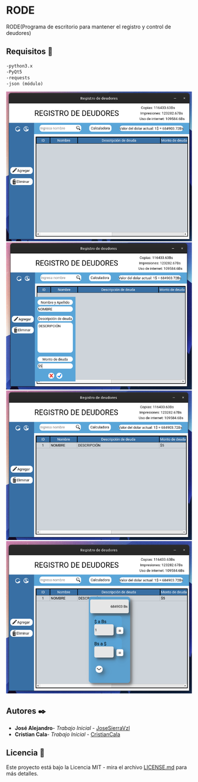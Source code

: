 # RODE
RODE(Programa de escritorio para mantener el registro y control de deudores)

## Requisitos 🚀
```
-python3.x
-PyQt5
-requests
-json (módulo)
```
![imagen1](https://github.com/JoseSierraVzl/RODE/blob/main/Screenshots/RODE1.png)
![imagen2](https://github.com/JoseSierraVzl/RODE/blob/main/Screenshots/RODE2.png)
![imagen3](https://github.com/JoseSierraVzl/RODE/blob/main/Screenshots/RODE3.png)
![imagen4](https://github.com/JoseSierraVzl/RODE/blob/main/Screenshots/RODE4.png)

## Autores ✒️
* **José Alejandro**- *Trabajo Inicial* - [JoseSierraVzl](https://github.com/JoseSierraVzl)
* **Cristian Cala**- *Trabajo Inicial* - [CristianCala](https://github.com/CristianCala)

## Licencia 📄

Este proyecto está bajo la Licencia MIT - mira el archivo [LICENSE.md](LICENSE.md) para más detalles.

